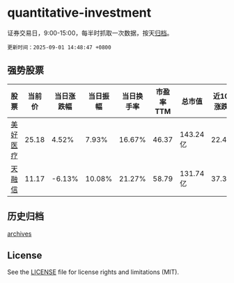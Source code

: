 # quantitative-investment

证券交易日，9:00-15:00，每半时抓取一次数据，按天[归档](archives)。

`更新时间：2025-09-01 14:48:47 +0800`

## 强势股票

|股票|当前价|当日涨跌幅|当日振幅|当日换手率|市盈率TTM|总市值|近10日涨跌幅|
|----|----|----|----|----|----|----|----|
|[美好医疗](https://xueqiu.com/S/SZ301363)|25.18|4.52%|7.93%|16.67%|46.37|143.24亿|22.47%|
|[天融信](https://xueqiu.com/S/SZ002212)|11.17|-6.13%|10.08%|21.27%|58.79|131.74亿|37.39%|

## 历史归档

[archives](archives)

## License

See the [LICENSE](LICENSE) file for license rights and limitations (MIT).